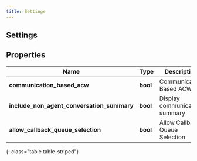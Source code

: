 ```yaml
---
title: Settings
---
```

## Settings

## Properties

|Name | Type | Description | Notes|
|------------ | ------------- | ------------- | -------------|
| **communication_based_acw** | **bool** | Communication Based ACW | [optional] |
| **include_non_agent_conversation_summary** | **bool** | Display communication summary | [optional] |
| **allow_callback_queue_selection** | **bool** | Allow Callback Queue Selection | [optional] |
{: class="table table-striped"}



